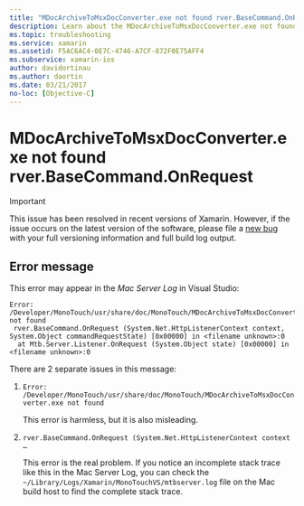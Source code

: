 ```yaml
---
title: "MDocArchiveToMsxDocConverter.exe not found rver.BaseCommand.OnRequest"
description: Learn about the MDocArchiveToMsxDocConverter.exe not found rver.BaseCommand.OnRequest error message.
ms.topic: troubleshooting
ms.service: xamarin
ms.assetid: F5AC6AC4-0E7C-4746-A7CF-872F0E75AFF4
ms.subservice: xamarin-ios
author: davidortinau
ms.author: daortin
ms.date: 03/21/2017
no-loc: [Objective-C]
---
```


# MDocArchiveToMsxDocConverter.exe not found rver.BaseCommand.OnRequest

> [!IMPORTANT]
> This issue has been resolved in recent versions of Xamarin. However, if the issue occurs on the latest version of the software, please file a [new bug](~/cross-platform/troubleshooting/questions/howto-file-bug.md) with your full versioning information and full build log output.

## Error message

This error may appear in the *Mac Server Log* in Visual Studio:

```
Error: /Developer/MonoTouch/usr/share/doc/MonoTouch/MDocArchiveToMsxDocConverter.exe not found
 rver.BaseCommand.OnRequest (System.Net.HttpListenerContext context, System.Object commandRequestState) [0x00000] in <filename unknown>:0
  at Mtb.Server.Listener.OnRequest (System.Object state) [0x00000] in <filename unknown>:0
```

There are 2 separate issues in this message:

1. `Error: /Developer/MonoTouch/usr/share/doc/MonoTouch/MDocArchiveToMsxDocConverter.exe not found`

    This error is harmless, but it is also misleading.

2. `rver.BaseCommand.OnRequest (System.Net.HttpListenerContext context …`

    This error is the real problem. If you notice an incomplete stack trace like this in the Mac Server Log, you can check the `~/Library/Logs/Xamarin/MonoTouchVS/mtbserver.log` file on the Mac build host to find the complete stack trace.
